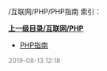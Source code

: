 /互联网/PHP/PHP指南 索引：


**[上一级目录/互联网/PHP](/互联网/PHP/index.md)**

- [PHP指南](/互联网/PHP/PHP指南/PHP指南.md)


<font size=2 color='grey'> 2019-08-13 12:18 </font>